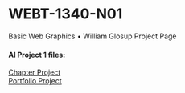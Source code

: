# WEBT-1340-N01
 Basic Web Graphics • William Glosup Project Page


<h4> AI Project 1 files:</h4>
<a href="https://github.com/willglo/BasicWebGraphics_1340/blob/main/AI_Project1/ArtCampIcons_Chapter.ai">Chapter Project</a>
<br>
<a href="https://github.com/willglo/BasicWebGraphics_1340/blob/main/AI_Project1/ArtCampIcons_Portfolio.ai">Portfolio Project</a>


